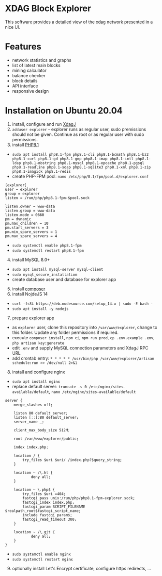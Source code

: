 # XDAG Block Explorer
This software provides a detailed view of the xdag network presented in a nice UI.

# Features
- network statistics and graphs
- list of latest main blocks
- mining calculator
- balance checker
- block details
- API interface
- responsive design

# Installation on Ubuntu 20.04
1. install, configure and run [XdagJ](https://github.com/XDagger/xdagj)
2. `adduser explorer` - explorer runs as regular user, sudo premissions should not be given. Continue as root or as regular user with sudo permissions.
3. install [PHP8.1](https://computingforgeeks.com/how-to-install-php-on-ubuntu-linux-system/)
- `sudo apt install php8.1-fpm php8.1-cli php8.1-bcmath php8.1-bz2 php8.1-curl php8.1-gd php8.1-gmp php8.1-imap php8.1-intl php8.1-ldap php8.1-mbstring php8.1-mysql php8.1-opcache php8.1-pgsql php8.1-readline php8.1-soap php8.1-sqlite3 php8.1-xml php8.1-zip php8.1-imagick php8.1-redis`
- create PHP-FPM pool: `nano /etc/php/8.1/fpm/pool.d/explorer.conf`
```
[explorer]
user = explorer
group = explorer
listen = /run/php/php8.1-fpm-$pool.sock

listen.owner = www-data
listen.group = www-data
listen.mode = 0660
pm = dynamic
pm.max_children = 10
pm.start_servers = 3
pm.min_spare_servers = 1
pm.max_spare_servers = 4
```
- `sudo systemctl enable php8.1-fpm`
- `sudo systemctl restart php8.1-fpm`
4. install MySQL 8.0+
- `sudo apt install mysql-server mysql-client`
- `sudo mysql_secure_installation`
- create database user and database for explorer app
5. install [composer](https://getcomposer.org/download/)
6. install NojdeJS 14
- `curl -fsSL https://deb.nodesource.com/setup_14.x | sudo -E bash -`
- `sudo apt install -y nodejs`
7. prepare explorer app
- as `explorer` user, clone this repository into `/var/www/explorer`, change to this folder. Update any folder permissions if required.
- execute `composer install`, `npm ci`, `npm run prod`, `cp .env.example .env`, `php artisan key:generate`
- edit `.env` and supply MySQL connection parameters and XdagJ RPC URL
- add crontab entry: `* * * * * /usr/bin/php /var/www/explorer/artisan schedule:run >> /dev/null 2>&1`
8. install and configure nginx
- `sudo apt install nginx`
- replace default server: `truncate -s 0 /etc/nginx/sites-available/default`, `nano /etc/nginx/sites-available/default`
```
server {
	merge_slashes off;

	listen 80 default_server;
	listen [::]:80 default_server;
	server_name _;

	client_max_body_size 512M;

	root /var/www/explorer/public;

	index index.php;

	location / {
		try_files $uri $uri/ /index.php?$query_string;
	}

	location ~ /\.ht {
			deny all;
	}

	location ~ \.php$ {
		try_files $uri =404;
		fastcgi_pass unix:/run/php/php8.1-fpm-explorer.sock;
		fastcgi_index index.php;
		fastcgi_param SCRIPT_FILENAME $realpath_root$fastcgi_script_name;
		include fastcgi_params;
		fastcgi_read_timeout 300;
	}

	location ~ /\.git {
			deny all;
	}
}
```
- `sudo systemctl enable nginx`
- `sudo systemctl restart nginx`
9. optionally install Let's Encrypt certificate, configure https redirects, ...